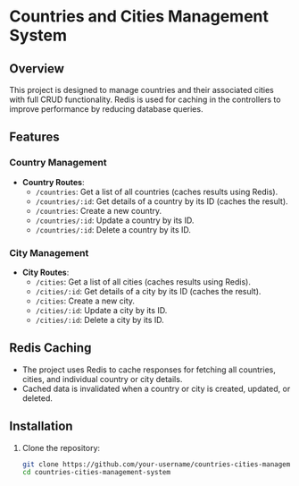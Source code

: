 # Countries and Cities Management System

## Overview
This project is designed to manage countries and their associated cities with full CRUD functionality. Redis is used for caching in the controllers to improve performance by reducing database queries.

## Features

### Country Management
- **Country Routes**:
  - `/countries`: Get a list of all countries (caches results using Redis).
  - `/countries/:id`: Get details of a country by its ID (caches the result).
  - `/countries`: Create a new country.
  - `/countries/:id`: Update a country by its ID.
  - `/countries/:id`: Delete a country by its ID.

### City Management
- **City Routes**:
  - `/cities`: Get a list of all cities (caches results using Redis).
  - `/cities/:id`: Get details of a city by its ID (caches the result).
  - `/cities`: Create a new city.
  - `/cities/:id`: Update a city by its ID.
  - `/cities/:id`: Delete a city by its ID.

## Redis Caching
- The project uses Redis to cache responses for fetching all countries, cities, and individual country or city details.
- Cached data is invalidated when a country or city is created, updated, or deleted.

## Installation

1. Clone the repository:
   ```bash
   git clone https://github.com/your-username/countries-cities-management-system.git
   cd countries-cities-management-system
